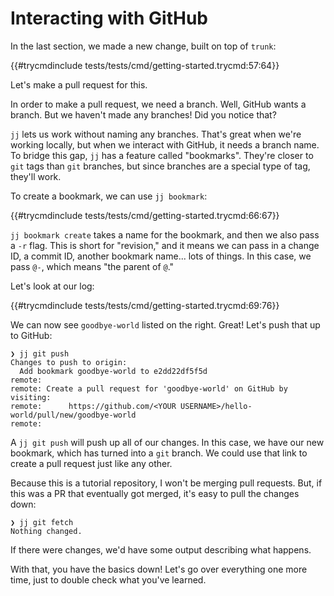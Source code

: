# Interacting with GitHub

In the last section, we made a new change, built on top of `trunk`:

{{#trycmdinclude tests/tests/cmd/getting-started.trycmd:57:64}} 

Let's make a pull request for this.

In order to make a pull request, we need a branch. Well, GitHub wants a branch.
But we haven't made any branches! Did you notice that?

`jj` lets us work without naming any branches. That's great when we're working
locally, but when we interact with GitHub, it needs a branch name. To bridge
this gap, `jj` has a feature called "bookmarks". They're closer to `git` tags
than `git` branches, but since branches are a special type of tag, they'll work.

To create a bookmark, we can use `jj bookmark`:

{{#trycmdinclude tests/tests/cmd/getting-started.trycmd:66:67}} 

`jj bookmark create` takes a name for the bookmark, and then we also pass a `-r` flag.
This is short for "revision," and it means we can pass in a change ID, a commit ID,
another bookmark name... lots of things. In this case, we pass `@-`, which means
"the parent of `@`."

Let's look at our log:

{{#trycmdinclude tests/tests/cmd/getting-started.trycmd:69:76}} 

We can now see `goodbye-world` listed on the right. Great! Let's push that up
to GitHub:

```console
❯ jj git push
Changes to push to origin:
  Add bookmark goodbye-world to e2dd22df5f5d
remote: 
remote: Create a pull request for 'goodbye-world' on GitHub by visiting:
remote:      https://github.com/<YOUR USERNAME>/hello-world/pull/new/goodbye-world
remote: 
```

A `jj git push` will push up all of our changes. In this case, we have our new
bookmark, which has turned into a `git` branch. We could use that link to
create a pull request just like any other.

Because this is a tutorial repository, I won't be merging pull requests. But,
if this was a PR that eventually got merged, it's easy to pull the changes
down: 

```console
❯ jj git fetch
Nothing changed.
```

If there were changes, we'd have some output describing what happens.

With that, you have the basics down! Let's go over everything one more time,
just to double check what you've learned.